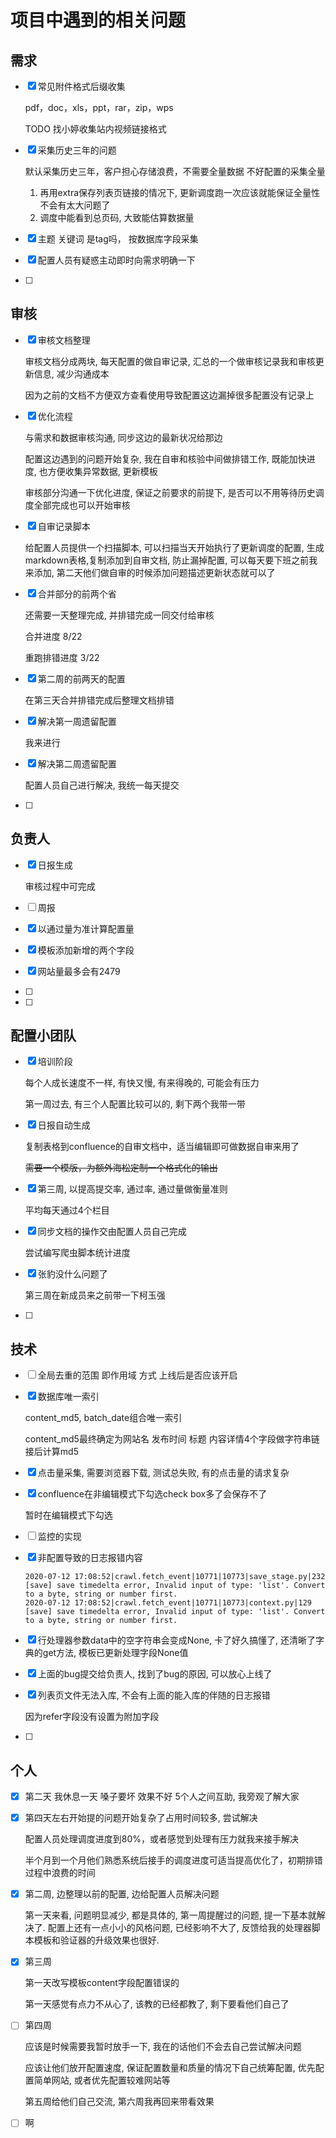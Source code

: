 # 项目中遇到的相关问题



## 需求

-   [x] 常见附件格式后缀收集 

    pdf，doc，xls，ppt，rar，zip，wps

    TODO 找小婷收集站内视频链接格式

-   [x] 采集历史三年的问题

    默认采集历史三年，客户担心存储浪费，不需要全量数据 不好配置的采集全量

    1.  再用extra保存列表页链接的情况下, 更新调度跑一次应该就能保证全量性不会有太大问题了
    2.  调度中能看到总页码, 大致能估算数据量

-   [x] 主题 关键词 是tag吗， 按数据库字段采集

-   [x] 配置人员有疑惑主动即时向需求明确一下

-   [ ] 

    

## 审核

-   [x] 审核文档整理

    审核文档分成两块, 每天配置的做自审记录, 汇总的一个做审核记录我和审核更新信息, 减少沟通成本

    因为之前的文档不方便双方查看使用导致配置这边漏掉很多配置没有记录上

-   [x] 优化流程

    与需求和数据审核沟通, 同步这边的最新状况给那边

    配置这边遇到的问题开始复杂, 我在自审和核验中间做排错工作, 既能加快进度, 也方便收集异常数据, 更新模板

    审核部分沟通一下优化进度, 保证之前要求的前提下, 是否可以不用等待历史调度全部完成也可以开始审核

-   [x] 自审记录脚本

    给配置人员提供一个扫描脚本, 可以扫描当天开始执行了更新调度的配置, 生成markdown表格,复制添加到自审文档, 防止漏掉配置, 可以每天要下班之前我来添加, 第二天他们做自审的时候添加问题描述更新状态就可以了
    
-   [x] 合并部分的前两个省

    还需要一天整理完成, 并排错完成一同交付给审核

    合并进度 8/22

    重跑排错进度 3/22

-   [x] 第二周的前两天的配置

    在第三天合并排错完成后整理文档排错
    
-   [x] 解决第一周遗留配置

    我来进行

-   [x] 解决第二周遗留配置

    配置人员自己进行解决, 我统一每天提交

-   [ ] 

    

## 负责人

-   [x] 日报生成

    审核过程中可完成

-   [ ] 周报

-   [x] 以通过量为准计算配置量

-   [x] 模板添加新增的两个字段

-   [x] 网站量最多会有2479

-   [ ] 

-   [ ] 

## 配置小团队

-   [x] 培训阶段

    每个人成长速度不一样, 有快又慢, 有来得晚的, 可能会有压力

    第一周过去, 有三个人配置比较可以的, 剩下两个我带一带

-   [x] 日报自动生成

    复制表格到confluence的自审文档中，适当编辑即可做数据自审来用了

    ~~需要一个模版，为额外海松定制一个格式化的输出~~

-   [x] 第三周, 以提高提交率, 通过率, 通过量做衡量准则

    平均每天通过4个栏目

-   [x] 同步文档的操作交由配置人员自己完成

    尝试编写爬虫脚本统计进度
    
-   [x] 张豹没什么问题了

    第三周在新成员来之前带一下柯玉强

-   [ ] 



## 技术

-   [ ] 全局去重的范围 即作用域 方式 上线后是否应该开启

-   [x] 数据库唯一索引

    content_md5, batch_date组合唯一索引

    content_md5最终确定为网站名 发布时间 标题 内容详情4个字段做字符串链接后计算md5

-   [x] 点击量采集, 需要浏览器下载, 测试总失败, 有的点击量的请求复杂

-   [x] confluence在非编辑模式下勾选check box多了会保存不了

    暂时在编辑模式下勾选

-   [ ] 监控的实现

-   [x] 非配置导致的日志报错内容

    ```
    2020-07-12 17:08:52|crawl.fetch_event|10771|10773|save_stage.py|232 [save] save timedelta error, Invalid input of type: 'list'. Convert to a byte, string or number first.
    2020-07-12 17:08:52|crawl.fetch_event|10771|10773|context.py|129 [save] save timedelta error, Invalid input of type: 'list'. Convert to a byte, string or number first.
    ```
    
-   [x] 行处理器参数data中的空字符串会变成None, 卡了好久搞懂了, 还清晰了字典的get方法, 模板已更新处理字段None值

-   [x] 上面的bug提交给负责人, 找到了bug的原因, 可以放心上线了

-   [x] 列表页文件无法入库, 不会有上面的能入库的伴随的日志报错

    因为refer字段没有设置为附加字段

-   [ ] 

## 个人

-   [x] 第二天 我休息一天 嗓子要坏 效果不好
    5个人之间互助, 我旁观了解大家
    
-   [x] 第四天左右开始提的问题开始复杂了占用时间较多, 尝试解决

    配置人员处理调度进度到80%，或者感觉到处理有压力就我来接手解决

    半个月到一个月他们熟悉系统后接手的调度进度可适当提高优化了，初期排错过程中浪费的时间

-   [x] 第二周, 边整理以前的配置, 边给配置人员解决问题

    第一天来看, 问题明显减少, 都是具体的, 第一周提醒过的问题, 提一下基本就解决了. 配置上还有一点小小的风格问题, 已经影响不大了, 反馈给我的处理器脚本模板和验证器的升级效果也很好.

-   [x] 第三周

    第一天改写模板content字段配置错误的
    
    第一天感觉有点力不从心了, 该教的已经都教了, 剩下要看他们自己了
    
-   [ ] 第四周

    应该是时候需要我暂时放手一下, 我在的话他们不会去自己尝试解决问题

    应该让他们放开配置速度, 保证配置数量和质量的情况下自己统筹配置, 优先配置简单网站, 或者优先配置较难网站等

    第五周给他们自己交流, 第六周我再回来带看效果

-   [ ] 啊


